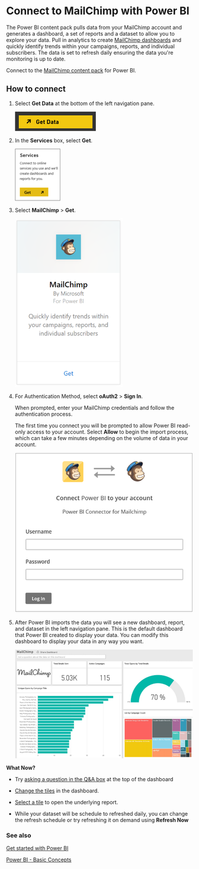 <properties
   pageTitle="Connect to MailChimp with Power BI"
   description="MailChimp for Power BI"
   services="powerbi"
   documentationCenter=""
   authors="joeshoukry"
   manager="erikre"
   backup="maggiesMSFT"
   editor=""
   tags=""
   qualityFocus="no"
   qualityDate=""/>

<tags
   ms.service="powerbi"
   ms.devlang="NA"
   ms.topic="article"
   ms.tgt_pltfrm="NA"
   ms.workload="powerbi"
   ms.date="08/28/2017"
   ms.author="yshoukry"/>

# Connect to MailChimp with Power BI

The Power BI content pack pulls data from your MailChimp account and generates a dashboard, a set of reports and a dataset to allow you to explore your data. Pull in analytics to create [MailChimp dashboards](https://powerbi.microsoft.com/integrations/mailchimp) and quickly identify trends within your campaigns, reports, and individual subscribers. The data is set to refresh daily ensuring the data you're monitoring is up to date.

Connect to the [MailChimp content pack](https://app.powerbi.com/getdata/services/mailchimp) for Power BI.

## How to connect

1. Select **Get Data** at the bottom of the left navigation pane.

	![](media/powerbi-content-pack-mailchimp/PBI_GetData.png)

2.  In the **Services** box, select **Get**.

	![](media/powerbi-content-pack-mailchimp/PBI_GetServices.png)

3.  Select **MailChimp** \> **Get**.

	![](media/powerbi-content-pack-mailchimp/mailchimp.png)

4. For Authentication Method, select **oAuth2** \> **Sign In**.

	When prompted, enter your MailChimp credentials and follow the authentication process.

	The first time you connect you will be prompted to allow Power BI read-only access to your account. Select **Allow** to begin the import process, which can take a few minutes depending on the volume of data in your account.

	![](media/powerbi-content-pack-mailchimp/Allow.PNG)

5.  After Power BI imports the data you will see a new dashboard, report, and dataset in the left navigation pane. This is the default dashboard that Power BI created to display your data. You can modify this dashboard to display your data in any way you want.

	![](media/powerbi-content-pack-mailchimp/PBI_MailChimpNewDash.png)

**What Now?**

- Try [asking a question in the Q&A box](powerbi-service-q-and-a.md) at the top of the dashboard

- [Change the tiles](powerbi-service-edit-a-tile-in-a-dashboard.md) in the dashboard.

- [Select a tile](powerbi-service-dashboard-tiles.md) to open the underlying report.

- While your dataset will be schedule to refreshed daily, you can change the refresh schedule or try refreshing it on demand using **Refresh Now**


### See also

[Get started with Power BI](powerbi-service-get-started.md)

[Power BI - Basic Concepts](powerbi-service-basic-concepts.md)
